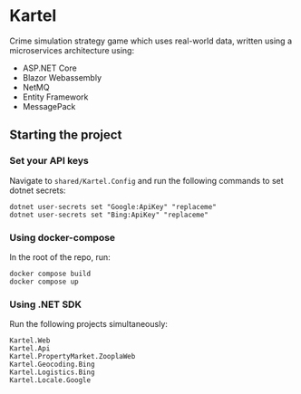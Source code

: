 # Kartel
Crime simulation strategy game which uses real-world data, written using a microservices architecture using: 
- ASP.NET Core
- Blazor Webassembly
- NetMQ
- Entity Framework
- MessagePack

## Starting the project

### Set your API keys

Navigate to `shared/Kartel.Config`
and run the following commands to set dotnet secrets:

```
dotnet user-secrets set "Google:ApiKey" "replaceme"
dotnet user-secrets set "Bing:ApiKey" "replaceme"
```

### Using docker-compose

In the root of the repo, run:

```
docker compose build
docker compose up
```

### Using .NET SDK

Run the following projects simultaneously:

```
Kartel.Web
Kartel.Api
Kartel.PropertyMarket.ZooplaWeb
Kartel.Geocoding.Bing
Kartel.Logistics.Bing
Kartel.Locale.Google
```
